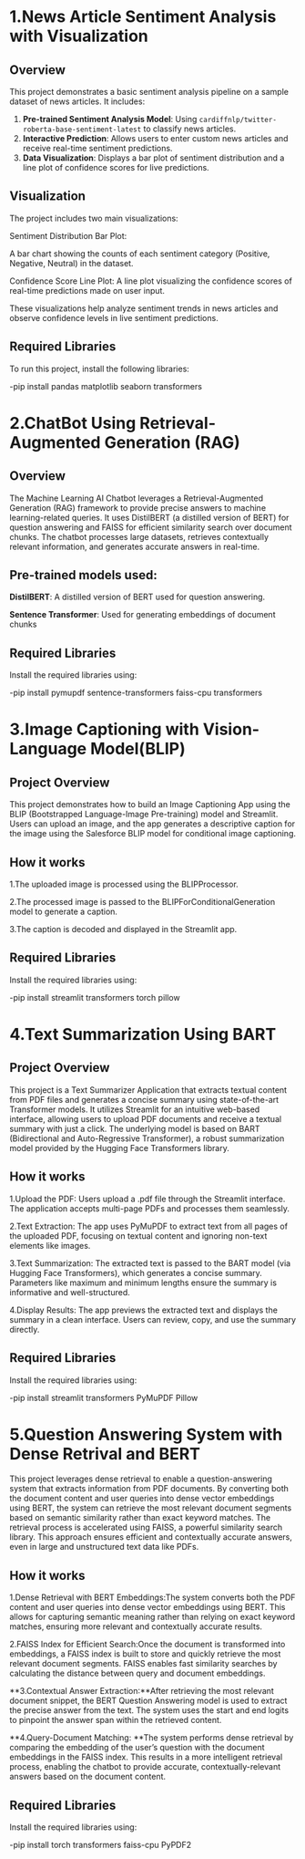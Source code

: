 # 1.News Article Sentiment Analysis with Visualization

## Overview
This project demonstrates a basic sentiment analysis pipeline on a sample dataset of news articles. It includes:
1. **Pre-trained Sentiment Analysis Model**: Using `cardiffnlp/twitter-roberta-base-sentiment-latest` to classify news articles.
2. **Interactive Prediction**: Allows users to enter custom news articles and receive real-time sentiment predictions.
3. **Data Visualization**: Displays a bar plot of sentiment distribution and a line plot of confidence scores for live predictions.

## Visualization
The project includes two main visualizations:

Sentiment Distribution Bar Plot:

A bar chart showing the counts of each sentiment category (Positive, Negative, Neutral) in the dataset.

Confidence Score Line Plot:
A line plot visualizing the confidence scores of real-time predictions made on user input.

These visualizations help analyze sentiment trends in news articles and observe confidence levels in live sentiment predictions.

## Required Libraries

To run this project, install the following libraries:

-pip install pandas matplotlib seaborn transformers


# 2.ChatBot Using Retrieval-Augmented Generation (RAG)

## Overview
The Machine Learning AI Chatbot leverages a Retrieval-Augmented Generation (RAG) framework to provide precise answers to machine learning-related queries. It uses DistilBERT (a distilled version of BERT) for question answering and FAISS for efficient similarity search over document chunks. The chatbot processes large datasets, retrieves contextually relevant information, and generates accurate answers in real-time.

## Pre-trained models used:
**DistilBERT**: A distilled version of BERT used for question answering.



**Sentence Transformer**: Used for generating embeddings of document chunks

## Required Libraries
Install the required libraries using:

-pip install pymupdf sentence-transformers faiss-cpu transformers

# 3.Image Captioning with Vision-Language Model(BLIP)
## Project Overview
This project demonstrates how to build an Image Captioning App using the BLIP (Bootstrapped Language-Image Pre-training) model and Streamlit. Users can upload an image, and the app generates a descriptive caption for the image using the Salesforce BLIP model for conditional image captioning.

## How it works
1.The uploaded image is processed using the BLIPProcessor.

2.The processed image is passed to the BLIPForConditionalGeneration model to generate a caption.

3.The caption is decoded and displayed in the Streamlit app.
## Required Libraries
Install the required libraries using:

-pip install streamlit transformers torch pillow

# 4.Text Summarization Using BART

## Project Overview
This project is a Text Summarizer Application that extracts textual content from PDF files and generates a concise summary using state-of-the-art Transformer models. It utilizes Streamlit for an intuitive web-based interface, allowing users to upload PDF documents and receive a textual summary with just a click. The underlying model is based on BART (Bidirectional and Auto-Regressive Transformer), a robust summarization model provided by the Hugging Face Transformers library.

## How it works
1.Upload the PDF: Users upload a .pdf file through the Streamlit interface. The application accepts multi-page PDFs and processes them seamlessly.

2.Text Extraction: The app uses PyMuPDF to extract text from all pages of the uploaded PDF, focusing on textual content and ignoring non-text elements like images.

3.Text Summarization: The extracted text is passed to the BART model (via Hugging Face Transformers), which generates a concise summary. Parameters like maximum and minimum lengths ensure the summary is informative and well-structured.

4.Display Results: The app previews the extracted text and displays the summary in a clean interface. Users can review, copy, and use the summary directly.


## Required Libraries
Install the required libraries using:

-pip install streamlit transformers PyMuPDF Pillow


# 5.Question Answering System with Dense Retrival and BERT

This project leverages dense retrieval to enable a question-answering system that extracts information from PDF documents. By converting both the document content and user queries into dense vector embeddings using BERT, the system can retrieve the most relevant document segments based on semantic similarity rather than exact keyword matches. The retrieval process is accelerated using FAISS, a powerful similarity search library. This approach ensures efficient and contextually accurate answers, even in large and unstructured text data like PDFs.

## How it works

1.Dense Retrieval with BERT Embeddings:The system converts both the PDF content and user queries into dense vector embeddings using BERT. This allows for capturing semantic meaning rather than relying on exact keyword matches, ensuring more relevant and contextually accurate results.

2.FAISS Index for Efficient Search:Once the document is transformed into embeddings, a FAISS index is built to store and quickly retrieve the most relevant document segments. FAISS enables fast similarity searches by calculating the distance between query and document embeddings.

**3.Contextual Answer Extraction:**After retrieving the most relevant document snippet, the BERT Question Answering model is used to extract the precise answer from the text. The system uses the start and end logits to pinpoint the answer span within the retrieved content.

**4.Query-Document Matching: **The system performs dense retrieval by comparing the embedding of the user’s question with the document embeddings in the FAISS index. This results in a more intelligent retrieval process, enabling the chatbot to provide accurate, contextually-relevant answers based on the document content.

## Required Libraries

Install the required libraries using:

-pip install torch transformers faiss-cpu PyPDF2

